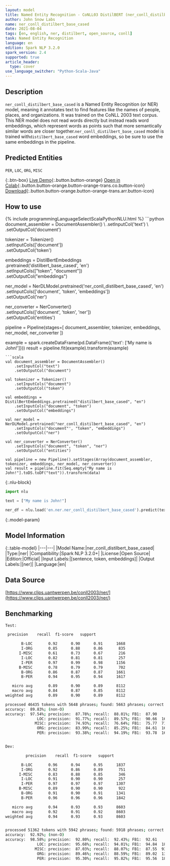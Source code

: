 ```yaml
---
layout: model
title: Named Entity Recognition - CoNLL03 DistilBERT (ner_conll_distilbert_base_cased)
author: John Snow Labs
name: ner_conll_distilbert_base_cased
date: 2021-08-04
tags: [en, english, ner, distilbert, open_source, conll]
task: Named Entity Recognition
language: en
edition: Spark NLP 3.2.0
spark_version: 2.4
supported: true
article_header:
  type: cover
use_language_switcher: "Python-Scala-Java"
---
```


## Description

`ner_conll_distilbert_base_cased` is a Named Entity Recognition (or NER) model, meaning it annotates text to find features like the names of people, places, and organizations. It was trained on the CoNLL 2003 text corpus. This NER model does not read words directly but instead reads word embeddings, which represent words as points such that more semantically similar words are closer together.`ner_conll_distilbert_base_cased` model is trained with`distilbert_base_cased` word embeddings, so be sure to use the same embeddings in the pipeline.

## Predicted Entities

`PER`, `LOC`, `ORG`, `MISC`

{:.btn-box}
[Live Demo](https://demo.johnsnowlabs.com/public/NER_EN/){:.button.button-orange}
[Open in Colab](https://colab.research.google.com/github/JohnSnowLabs/spark-nlp-workshop/blob/master/tutorials/streamlit_notebooks/NER_EN.ipynb){:.button.button-orange.button-orange-trans.co.button-icon}
[Download](https://s3.amazonaws.com/auxdata.johnsnowlabs.com/public/models/ner_conll_distilbert_base_cased_en_3.2.0_2.4_1628079967124.zip){:.button.button-orange.button-orange-trans.arr.button-icon}

## How to use



<div class="tabs-box" markdown="1">
{% include programmingLanguageSelectScalaPythonNLU.html %}
```python
document_assembler = DocumentAssembler() \
    .setInputCol('text') \
    .setOutputCol('document')

tokenizer = Tokenizer() \
    .setInputCols(['document']) \
    .setOutputCol('token')

embeddings = DistilBertEmbeddings\
      .pretrained('distilbert_base_cased', 'en')\
      .setInputCols(["token", "document"])\
      .setOutputCol("embeddings")

ner_model = NerDLModel.pretrained('ner_conll_distilbert_base_cased', 'en') \
    .setInputCols(['document', 'token', 'embeddings']) \
    .setOutputCol('ner')

ner_converter = NerConverter() \
    .setInputCols(['document', 'token', 'ner']) \
    .setOutputCol('entities')

pipeline = Pipeline(stages=[
    document_assembler, 
    tokenizer,
    embeddings,
    ner_model,
    ner_converter
])

example = spark.createDataFrame(pd.DataFrame({'text': ['My name is John!']}))
result = pipeline.fit(example).transform(example)
```
```scala
val document_assembler = DocumentAssembler() 
    .setInputCol("text") 
    .setOutputCol("document")

val tokenizer = Tokenizer() 
    .setInputCols("document") 
    .setOutputCol("token")

val embeddings = DistilBertEmbeddings.pretrained("distilbert_base_cased", "en")
    .setInputCols("document", "token") 
    .setOutputCol("embeddings")

val ner_model = NerDLModel.pretrained("ner_conll_distilbert_base_cased", "en") 
    .setInputCols("document"', "token", "embeddings") 
    .setOutputCol("ner")

val ner_converter = NerConverter() 
    .setInputCols("document", "token", "ner") 
    .setOutputCol("entities")

val pipeline = new Pipeline().setStages(Array(document_assembler, tokenizer, embeddings, ner_model, ner_converter))
val result = pipeline.fit(Seq.empty["My name is John!"].toDS.toDF("text")).transform(data)
```

{:.nlu-block}
```python
import nlu

text = ["My name is John!"]

ner_df = nlu.load('en.ner.ner_conll_distilbert_base_cased').predict(text, output_level='token')
```
</div>

{:.model-param}
## Model Information

{:.table-model}
|---|---|
|Model Name:|ner_conll_distilbert_base_cased|
|Type:|ner|
|Compatibility:|Spark NLP 3.2.0+|
|License:|Open Source|
|Edition:|Official|
|Input Labels:|[sentence, token, embeddings]|
|Output Labels:|[ner]|
|Language:|en|

## Data Source

[https://www.clips.uantwerpen.be/conll2003/ner/](https://www.clips.uantwerpen.be/conll2003/ner/)

## Benchmarking

```bash
Test:

 precision    recall  f1-score   support

       B-LOC       0.92      0.90      0.91      1668
       I-ORG       0.85      0.88      0.86       835
      I-MISC       0.61      0.73      0.67       216
       I-LOC       0.82      0.81      0.81       257
       I-PER       0.97      0.99      0.98      1156
      B-MISC       0.78      0.79      0.79       702
       B-ORG       0.86      0.87      0.87      1661
       B-PER       0.94      0.95      0.94      1617

   micro avg       0.89      0.90      0.89      8112
   macro avg       0.84      0.87      0.85      8112
weighted avg       0.89      0.90      0.89      8112

processed 46435 tokens with 5648 phrases; found: 5663 phrases; correct: 4971.
accuracy:  89.83%; (non-O)
accuracy:  97.54%; precision:  87.78%; recall:  88.01%; FB1:  87.90
              LOC: precision:  91.77%; recall:  89.57%; FB1:  90.66  1628
             MISC: precision:  74.93%; recall:  76.64%; FB1:  75.77  718
              ORG: precision:  83.99%; recall:  85.25%; FB1:  84.61  1686
              PER: precision:  93.38%; recall:  94.19%; FB1:  93.78  1631


Dev:

         precision    recall  f1-score   support

       B-LOC       0.96      0.94      0.95      1837
       I-ORG       0.92      0.86      0.89       751
      I-MISC       0.83      0.88      0.85       346
       I-LOC       0.91      0.90      0.90       257
       I-PER       0.97      0.97      0.97      1307
      B-MISC       0.89      0.90      0.90       922
       B-ORG       0.91      0.90      0.91      1341
       B-PER       0.96      0.96      0.96      1842

   micro avg       0.94      0.93      0.93      8603
   macro avg       0.92      0.91      0.92      8603
weighted avg       0.94      0.93      0.93      8603


processed 51362 tokens with 5942 phrases; found: 5918 phrases; correct: 5492.
accuracy:  92.92%; (non-O)
accuracy:  98.58%; precision:  92.80%; recall:  92.43%; FB1:  92.61
              LOC: precision:  95.68%; recall:  94.01%; FB1:  94.84  1805
             MISC: precision:  87.03%; recall:  88.07%; FB1:  87.55  933
              ORG: precision:  89.46%; recall:  88.59%; FB1:  89.02  1328
              PER: precision:  95.30%; recall:  95.82%; FB1:  95.56  1852
```